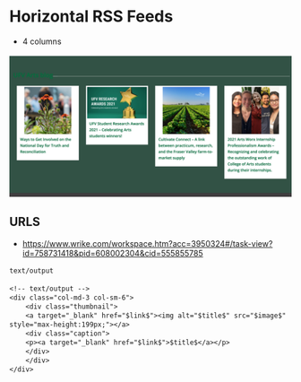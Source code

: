 # Horizontal RSS Feeds

- 4 columns

![alt text](ct-rss-h.jpg)

## URLS

- https://www.wrike.com/workspace.htm?acc=3950324#/task-view?id=758731418&pid=608002304&cid=555855785


```
text/output

<!-- text/output -->
<div class="col-md-3 col-sm-6">
    <div class="thumbnail">
    <a target="_blank" href="$link$"><img alt="$title$" src="$image$" style="max-height:199px;"></a>
    <div class="caption">
    <p><a target="_blank" href="$link$">$title$</a></p>
    </div>
    </div>
</div>


```

